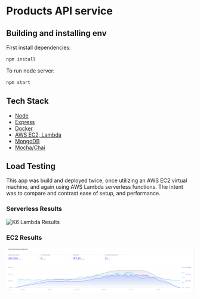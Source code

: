 # Products API service

## Building and installing env

First install dependencies:

```sh
npm install
```

To run node server:

```sh
npm start
```

## Tech Stack
* [Node](https://nodejs.org/en/)
* [Express](https://expressjs.com/)
* [Docker](https://www.docker.com/)
* [AWS EC2, Lambda](https://aws.amazon.com/)
* [MongoDB](https://www.mongodb.com/1)
* [Mocha/Chai](https://mochajs.org/)

## Load Testing
This app was build and deployed twice,  once utilizing an AWS EC2 virtual machine, and again using AWS Lambda serverless functions.  The intent was to compare and contrast ease of setup, and performance.

### Serverless Results
![K6 Lambda Results](k6_lambda.PNG)

### EC2 Results
![K6 EC2 Results](readme_assets/k6_ec2.PNG)
